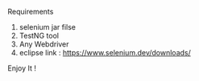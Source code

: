 Requirements
1) selenium jar filse 
2) TestNG tool 
3) Any Webdriver 
4) eclipse
link : https://www.selenium.dev/downloads/

Enjoy It !